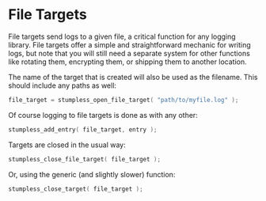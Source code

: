 # File Targets

File targets send logs to a given file, a critical function for any logging
library. File targets offer a simple and straightforward mechanic for writing
logs, but note that you will still need a separate system for other functions
like rotating them, encrypting them, or shipping them to another location.

The name of the target that is created will also be used as the filename. This
should include any paths as well:

```c
file_target = stumpless_open_file_target( "path/to/myfile.log" );
```

Of course logging to file targets is done as with any other:

```c
stumpless_add_entry( file_target, entry );
```

Targets are closed in the usual way:

```c
stumpless_close_file_target( file_target );
```

Or, using the generic (and slightly slower) function:

```c
stumpless_close_target( file_target );
```
